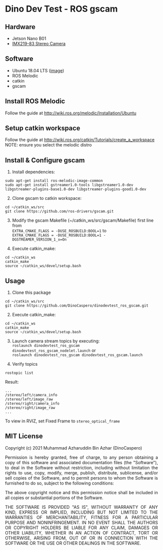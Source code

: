 # Dino Dev Test - ROS gscam

## Hardware

+ Jetson Nano B01
+ [IMX219-83 Stereo Camera](https://www.waveshare.com/wiki/IMX219-83_Stereo_Camera)

## Software 

+ Ubuntu 18.04 LTS ([image](https://developer.nvidia.com/jetson-nano-sd-card-image))
+ ROS Melodic
+ catkin
+ gscam

## Install ROS Melodic

Follow the guide at http://wiki.ros.org/melodic/Installation/Ubuntu  

## Setup catkin workspace

Follow the guide at http://wiki.ros.org/catkin/Tutorials/create_a_workspace  
NOTE: ensure you select the melodic distro

## Install & Configure gscam

1. Install dependencies:  
```
sudo apt-get install ros-melodic-image-common
sudo apt-get install gstreamer1.0-tools libgstreamer1.0-dev libgstreamer-plugins-base1.0-dev libgstreamer-plugins-good1.0-dev
```

2. Clone gscam to catkin workspace:  
```
cd ~/catkin_ws/src
git clone https://github.com/ros-drivers/gscam.git
```

3. Modify the gscam Makefile (~/catkin_ws/src/gscam/Makefile) first line from  
```EXTRA_CMAKE_FLAGS = -DUSE_ROSBUILD:BOOL=1``` to  
```EXTRA_CMAKE_FLAGS = -DUSE_ROSBUILD:BOOL=1 -DGSTREAMER_VERSION_1_x=On```

4. Execute catkin_make:  
```
cd ~/catkin_ws
catkin_make
source ~/catkin_ws/devel/setup.bash
```

## Usage

1. Clone this package
```
cd ~/catkin_ws/src
git clone https://github.com/DinoCaspero/dinodevtest_ros_gscam.git
```

2. Execute catkin_make:  
```
cd ~/catkin_ws
catkin_make
source ~/catkin_ws/devel/setup.bash
```

3. Launch camera stream topics by executing:  
```roslaunch dinodevtest_ros_gscam dinodevtest_ros_gscam_nodelet.launch``` or   
```roslaunch dinodevtest_ros_gscam dinodevtest_ros_gscam.launch``` 

4. Verify topics
```
rostopic list
```
Result:  
```
...
/stereo/left/camera_info
/stereo/left/image_raw
/stereo/right/camera_info
/stereo/right/image_raw
...
```
To view in RVIZ, set Fixed Frame to ```stereo_optical_frame```

## MIT License
Copyright (c) 2021 Muhammad Azharuddin Bin Azhar (DinoCaspero)

<p style='text-align: justify;'>Permission is hereby granted, free of charge, to any person obtaining a copy of this software and associated documentation files (the "Software"), to deal in the Software without restriction, including without limitation the rights to use, copy, modify, merge, publish, distribute, sublicense, and/or sell copies of the Software, and to permit persons to whom the Software is furnished to do so, subject to the following conditions: </p>

<p style='text-align: justify;'>The above copyright notice and this permission notice shall be included in all copies or substantial portions of the Software. </p>

<p style='text-align: justify;'>THE SOFTWARE IS PROVIDED "AS IS", WITHOUT WARRANTY OF ANY KIND, EXPRESS OR IMPLIED, INCLUDING BUT NOT LIMITED TO THE WARRANTIES OF MERCHANTABILITY, FITNESS FOR A PARTICULAR PURPOSE AND NONINFRINGEMENT. IN NO EVENT SHALL THE AUTHORS OR COPYRIGHT HOLDERS BE LIABLE FOR ANY CLAIM, DAMAGES OR OTHER LIABILITY, WHETHER IN AN ACTION OF CONTRACT, TORT OR OTHERWISE, ARISING FROM, OUT OF OR IN CONNECTION WITH THE SOFTWARE OR THE USE OR OTHER DEALINGS IN THE SOFTWARE.</p>

